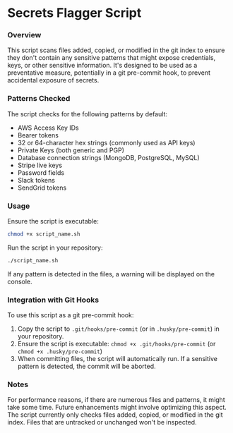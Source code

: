 # Secrets Flagger Script

### Overview
This script scans files added, copied, or modified in the git index to ensure they don't contain any sensitive patterns that might expose credentials, keys, or other sensitive information. It's designed to be used as a preventative measure, potentially in a git pre-commit hook, to prevent accidental exposure of secrets.

### Patterns Checked
The script checks for the following patterns by default:

- AWS Access Key IDs
- Bearer tokens
- 32 or 64-character hex strings (commonly used as API keys)
- Private Keys (both generic and PGP)
- Database connection strings (MongoDB, PostgreSQL, MySQL)
- Stripe live keys
- Password fields
- Slack tokens
- SendGrid tokens

### Usage
Ensure the script is executable:
```bash
chmod +x script_name.sh
```

Run the script in your repository:
```bash
./script_name.sh
```

If any pattern is detected in the files, a warning will be displayed on the console.

### Integration with Git Hooks
To use this script as a git pre-commit hook:

1. Copy the script to `.git/hooks/pre-commit` (or in `.husky/pre-commit`) in your repository. <br />
2. Ensure the script is executable: `chmod +x .git/hooks/pre-commit` (or `chmod +x .husky/pre-commit`) <br />
3. When committing files, the script will automatically run. If a sensitive pattern is detected, the commit will be aborted. <br />


### Notes
For performance reasons, if there are numerous files and patterns, it might take some time. Future enhancements might involve optimizing this aspect. <br />
The script currently only checks files added, copied, or modified in the git index. Files that are untracked or unchanged won't be inspected.

